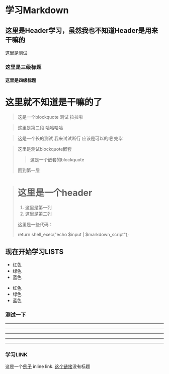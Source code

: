 学习Markdown 
============
这里是Header学习，虽然我也不知道Header是用来干嘛的
--------------------------------------------------

这里是测试<br />   

### 这里是三级标题

#### 这里是四级标题

# 这里就不知道是干嘛的了

> 这是一个blockquote 测试
> 拉拉啦

> 这里是第二段
> 哈哈哈哈

> 这是一个长的测试
我来试试断行
应该是可以的吧
完毕

> 这里是测试blockquote嵌套
> 
> > 这是一个嵌套的blockquote
>
> 回到第一层

> # 这里是一个header
>
> 1. 这里是第一列
> 2. 这里是第二列
>
> 这里是一些代码：
>
>    return shell_exec("echo $input | $markdown_script");

## 现在开始学习LISTS

* 红色
* 绿色
* 蓝色

+ 红色
+ 绿色
+ 蓝色

### 测试一下<hr />
***
* * *
---
- - -

### 学习LINK

这是一个[例子](http://baidu.com/ "标题") inline link.
[这个链接](http://baidu.com/)没有标题
